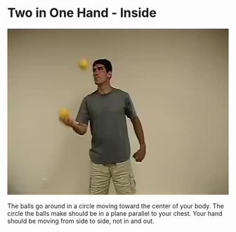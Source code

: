 # Two in One Hand - Inside

![TwoInOneHand-Inside](/site/videos/poster/twoinoneinside.jpg)

The balls go around in a circle moving toward the center of your body. The circle the balls make should be in a plane parallel to your chest. Your hand should be moving from side to side, not in and out.

